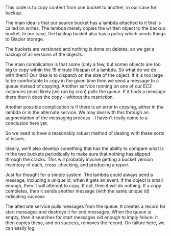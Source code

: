 This code is to copy content from one bucket to another, in 
our case for backup.

The main idea is that our source bucket has a lambda attached
to it that is called on writes. The lambda merely copies the
written object to the backup bucket. In our case, the backup
bucket also has a policy which sends things to Glacier storage.

The buckets are versioned and nothing is done on deletes, so 
we get a backup of all versions of the objects.

The main complication is that some (only a few, but some) 
objects are too big to copy within the 15 minute lifespan 
of a lambda. So what do we do with them? Our idea is to
dispatch on the size of the object. If it is too large to
be comfortable to copy in the given time then we send a
message to a queue instead of copying. Another service
running on one of our EC2 instances (most likely just run
by cron) polls the queue. If it finds a message there
then it does the copy - without the restriction. 

Another possible complication is if there is an error in 
copying, either in the lambda or in the alternate service.
We may deal with this through an augmentation of the 
messaging process - I haven't really come to a conclusion
here yet.

So we need to have a reasonably robust method of dealing with
these sorts of issues.

Ideally, we'll also develop something that has the ability to
compare what is in the two buckets periodically to make sure
that nothing has slipped through the cracks. This will probably
involve getting a bucket version inventory of each, cross-checking,
and producing a report.

Just for thought for a simple system. The lambda could always
send a message, including a unique id, when it gets an event. 
If the object is small enough, then it will attempt to copy.
If not, then it will do nothing. If a copy completes, then
it sends another message (with the same unique id) indicating
success.

The alternate service pulls messages from the queue. It creates
a record for start messages and destroys it for end messages.
When the queue is empty, then it searches for start messages
old enough to imply failure. It then copies these, and on 
success, removes the record. On failure here, we can easily log. 
